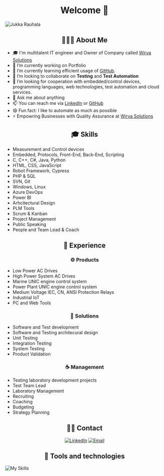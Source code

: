 <h1 align="center"> Welcome 👋</h1>

![Jukka Rauhala](https://readme-typing-svg.herokuapp.com?font=Fira+Code&pause=1000&width=435&lines=Greetings%2C+my+name+is+Jukka+Rauhala)

<h2 align="center">👨🏻‍💻 About Me</h2>

- 🎓 I'm multitalent IT engineer and Owner of Company called [Wirva Solutions](https://www.wirva.fi)
- 🔭 I’m currently working on Portfolio
- 🌱 I’m currently learning efficient usage of [GitHub](https://github.com/).
- 👯 I’m looking to collaborate on **Testing** and **Test Automation**
- 🤔 I’m looking for cooperation with embedded/control devices, programming languages, web technologies, test automation and cloud services.
- 💬 Ask me about anything
- 📫 You can reach me via [LinkedIn](https://www.linkedin.com/in/jukkarauhala/) or [GitHub](https://github.com/)
- 😄 Fun fact: I like to automate as much as possible
- ⚡ Empowring Businesses with Quality Assurance at [Wirva Solutions](https://www.wirva.fi)

<h2 align="center">🎓 Skills</h2>

- Measurement and Control devices
- Embedded, Protocols, Front-End, Back-End, Scripting
- C, C++, C#, Java, Python
- HTML, CSS, JavaScript
- Robot Framework, Cypress
- PHP & SQL
- SVN, Git
- Windows, Linux
- Azure DevOps
- Power BI
- Arhcitectural Design
- PLM Tools
- Scrum & Kanban
- Project Management
- Public Speaking
- People and Team Lead & Coach

<h2 align="center">💎 Experience</h2>
<h3 align="center">⚙️ Products</h3>

- Low Power AC Drives
- High Power System AC Drives
- Marine UNIC engine control system
- Power Plant UNIC engine control system
- Medium Voltage IEC, CN, ANSI Protection Relays
- Industrial IoT
- PC and Web Tools

<h3 align="center">🔨 Solutions</h3>

- Software and Test development
- Software and Testing architecural design
- Unit Testing
- Integration Testing
- System Testing
- Product Validation

<h3 align="center">☕ Management</h3>

- Testing laboratory development projects
- Test Team Lead
- Laboratory Management
- Recruiting
- Coaching
- Budgeting
- Strategy Planning

<h2 align="center"> 🤝🏻 Contact </h2>

<p align="center">
<a href="https://www.linkedin.com/in/jukkarauhala/">
<img alt="LinkedIn" src="https://img.shields.io/badge/LinkedIn-Jukka%20Rauhala-blue?style=flat-square&logo=linkedin"></a>
<a href="mailto:jukka.rauhala@wirva.fi">
<img alt="Email" src="https://img.shields.io/badge/Email-jukka.rauhala%40wirva.fi-red?style=flat-square&logo=Gmail"></a>
</p>

<h2 align="center">🔨 Tools and technologies</h2>
	
![My Skills](https://skillicons.dev/icons?i=ansible,arduino,azure,bash,c,cs,cpp,cassandra,cmake,css,docker,dotnet,eclipse,git,github,grafana,html,java,js,jenkins,jquery,kubernetes,linux,md,matlab,maven,mysql,nodejs,ps,php,postgres,postman,powershell,py,qt,raspberrypi,regex,selenium,visualstudio,vscode,wordpress)

<br/>
<br/>
<br/>
<br/>

